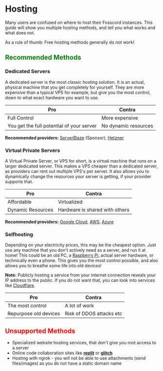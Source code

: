 # Hosting

Many users are confused on where to host their Fosscord instances. This guide will show you multiple hosting methods, and tell you what works and what does not.

As a rule of thumb: Free hosting methods generally do not work!

## <span style="color:green">Recommended Methods</span>

### Dedicated Servers
A dedicated server is the most classic hosting solution. It is an actual, physical machine that you get completely for yourself. They are more expensive than a typical VPS for example, but give you the most control, down to what exact hardware you want to use.

| Pro | Contra |
|---|---|
| Full Control | More expensive |
| You get the full potential of your server | No dynamic resources |

**Recommended providers:** [ServerBlaze](https://serverblaze.eu/) (Sponsor), [Hetzner](https://hetzner.com)

### Virtual Private Servers
A Virtual Private Server, or VPS for short, is a virtual machine that runs on a larger dedicated server. This makes a VPS cheaper than a dedicated server, as providers can rent out multiple VPS's per server. It also allows you to dynamically change the resources your server is getting, if your provider supports that.

| Pro | Contra |
|---|---|
| Affordable | Virtualized |
| Dynamic Resources | Hardware is shared with others |

**Recommended providers:** [Google Cloud](https://cloud.google.com/), [AWS](https://aws.amazon.com/), [Azure](https://azure.microsoft.com)

### Selfhosting
Depending on your electricity prices, this may be the cheapest option. Just use any machine that you don't actively need as a server, and run it at home! This could be an old PC, a [Raspberry Pi](https://www.raspberrypi.org/), actual server hardware, or technically even a phone. This gives you the most control possible, and also allows you to breathe some life into old devices!

**Note:** Publicly hosting a service from your internet connection reveals your IP address to the public. If you do not want that, you can look into services like [Cloudflare](https://www.cloudflare.com/).

| Pro | Contra |
|---|---|
| The most control | A lot of work |
| Repurpose old devices | Risk of DDOS attacks etc |

## <span style="color:red">Unsupported Methods</span>

- Specialized website hosting services, that don't give you root access to a server
- Online code collaboration sites like [**replit**](https://replit.com) or [**glitch**](https://glitch.com)
- Hosting with ngrok - you will not be able to use attachments (send files/images) as you do not have a static domain name
